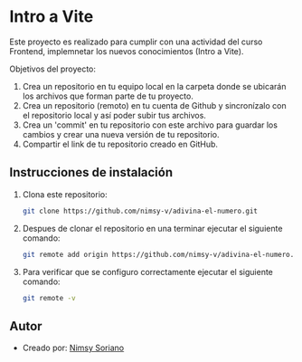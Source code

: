 # Intro a Vite

Este proyecto es realizado para cumplir con una actividad del curso Frontend, implemnetar los nuevos conocimientos (Intro a Vite).

Objetivos del proyecto:

1. Crea un repositorio en tu equipo local en la carpeta donde se ubicarán los archivos que forman parte de tu proyecto.
2. Crea un repositorio (remoto) en tu cuenta de Github y sincronízalo con el repositorio local y así poder subir tus archivos.
3. Crea un 'commit' en tu repositorio con este archivo para guardar los cambios y crear una nueva versión de tu repositorio.
4. Compartir el link de tu repositorio creado en GitHub.

## Instrucciones de instalación

1. Clona este repositorio:

   ```bash
   git clone https://github.com/nimsy-v/adivina-el-numero.git
   ```

2. Despues de clonar el repositorio en una terminar ejecutar el siguiente comando:

   ```bash
   git remote add origin https://github.com/nimsy-v/adivina-el-numero.git
   ```

3. Para verificar que se configuro correctamente ejecutar el siguiente comando:

   ```bash
   git remote -v
   ```

## Autor

- Creado por: [Nimsy Soriano](https://github.com/nimsy-v)
